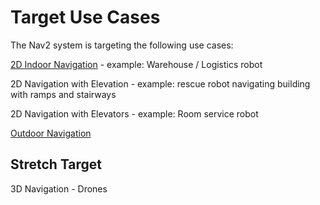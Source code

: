 

# Target Use Cases
The Nav2 system is targeting the following use cases:

[2D Indoor Navigation](indoor_navigation_use_case.md) - example: Warehouse / Logistics robot

2D Navigation with Elevation - example: rescue robot navigating building with ramps and stairways

2D Navigation with Elevators - example: Room service robot

[Outdoor Navigation](outdoor_navigation_use_case.md)

## Stretch Target
3D Navigation - Drones

